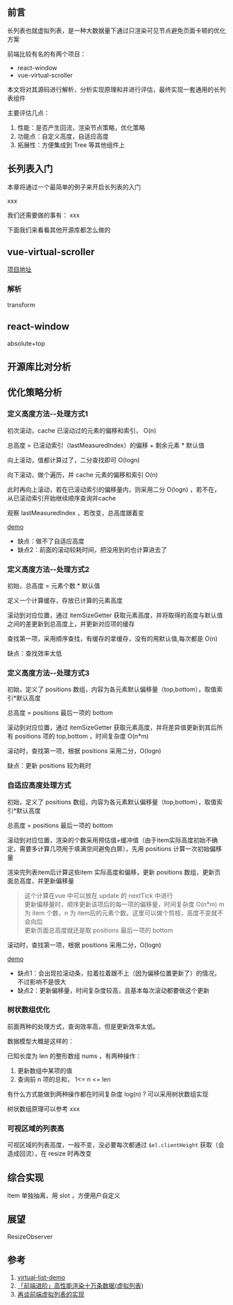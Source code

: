 ## 前言

长列表也就虚拟列表，是一种大数据量下通过只渲染可见节点避免页面卡顿的优化方案

前端比较有名的有两个项目：
- react-window
- vue-virtual-scroller

本文将对其源码进行解析，分析实现原理和并进行评估，最终实现一套通用的长列表组件

主要评估几点：
1. 性能：是否产生回流，渲染节点策略，优化策略
2. 功能点：自定义高度，自适应高度
3. 拓展性：方便集成到 Tree 等其他组件上

## 长列表入门

本章将通过一个最简单的例子来开启长列表的入门

xxx

我们还需要做的事有：
xxx

下面我们来看看其他开源库都怎么做的

## vue-virtual-scroller

[项目地址](https://github.com/Akryum/vue-virtual-scroller)



### 解析



transform



## react-window

absolute+top

## 开源库比对分析

## 优化策略分析

### 定义高度方法--处理方式1

初次滚动，cache 已滚动过的元素的偏移和索引， O(n)

总高度 = 已滚动索引（lastMeasuredIndex）的偏移 + 剩余元素 * 默认值

向上滚动，值都计算过了，二分查找即可 O(logn)

向下滚动，做个遍历，并 cache 元素的偏移和索引 O(n)

此时再向上滚动，若在已滚动索引的偏移量内，则采用二分 O(logn) ，若不在，从已滚动索引开始继续顺序查询并cache

观察 lastMeasuredIndex ，若改变，总高度跟着变

[demo](https://jsfiddle.net/furybean/teg2ur1b/1/)

- 缺点：做不了自适应高度
- 缺点2：前面的滚动较耗时间，把没用到的也计算进去了



### 定义高度方法--处理方式2

初始，总高度 = 元素个数 * 默认值

定义一个计算缓存，存放已计算的元素高度

滚动到对应位置，通过 itemSizeGetter 获取元素高度，并将取得的高度与默认值之间的差更新到总高度上，并更新对应项的缓存

查找第一项，采用顺序查找，有缓存的拿缓存，没有的用默认值,每次都是 O(n) 

缺点：查找效率太低

### 定义高度方法--处理方式3

初始，定义了 positions 数组，内容为各元素默认偏移量（top,bottom），取值索引*默认高度

总高度 = positions 最后一项的 bottom

滚动到对应位置，通过 itemSizeGetter 获取元素高度，并将差异值更新到其后所有 positions 项的 top,bottom ，时间复杂度 O(n*m) 

滚动时，查找第一项，根据 positions 采用二分，O(logn)

缺点：更新 positions 较为耗时

### 自适应高度处理方式


初始，定义了 positions 数组，内容为各元素默认偏移量（top,bottom），取值索引*默认高度

总高度 = positions 最后一项的 bottom

滚动到对应位置，渲染的个数采用预估值+缓冲值（由于item实际高度初始不确定，需要多计算几项用于填满空间避免白屏），先用 positions 计算一次初始偏移量

渲染完列表item后计算这些item 实际高度和偏移，更新 positions 数组，更新页面总高度，并更新偏移量
> 这个计算在vue 中可以放在 update 的 nextTick 中进行 \
> 更新偏移量时，顺序更新该项后的每一项的偏移量，时间复杂度 O(n*m) m为 item 个数，n 为 item后的元素个数。这里可以做个剪枝，高度不变就不会向后 \
> 更新页面总高度就还是取 positions 最后一项的 bottom

滚动时，查找第一项，根据 positions 采用二分，O(logn)

[demo](https://codesandbox.io/s/virtuallist-3-i3h9v)

- 缺点1：会出现拉滚动条，拉着拉着跟不上（因为偏移位置更新了）的情况，不过影响不是很大
- 缺点2：更新偏移量，时间复杂度较高，且基本每次滚动都要做这个更新

### 树状数组优化

前面两种的处理方式，查询效率高，但是更新效率太低。

数据模型大概是这样的：

已知长度为 len 的整形数组 nums ，有两种操作：
1. 更新数组中某项的值
2. 查询前 n 项的总和， 1<= n <= len

有什么方式能做到两种操作都在时间复杂度 log(n) ? 可以采用树状数组实现

树状数组原理可以参考 xxx



### 可视区域的列表高 

可视区域的列表高度，一般不变，没必要每次都通过 `$el.clientHeight` 获取（会造成回流），在 resize 时再改变

## 综合实现


Item 单独抽离，用 slot ，方便用户自定义


## 展望

ResizeObserver 

## 参考

1. [virtual-list-demo](https://github.com/ChuChencheng/virtual-list-demo)
2. [「前端进阶」高性能渲染十万条数据(虚拟列表)](https://www.jianshu.com/p/15cc08ec366a)
3. [再谈前端虚拟列表的实现](https://zhuanlan.zhihu.com/p/34585166)